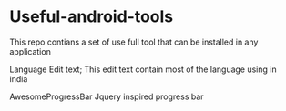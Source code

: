 Useful-android-tools
====================

This repo contians a set of use full tool that can be installed in any application


Language Edit text;
This edit text contain most of the language using in india

AwesomeProgressBar
Jquery inspired progress bar
